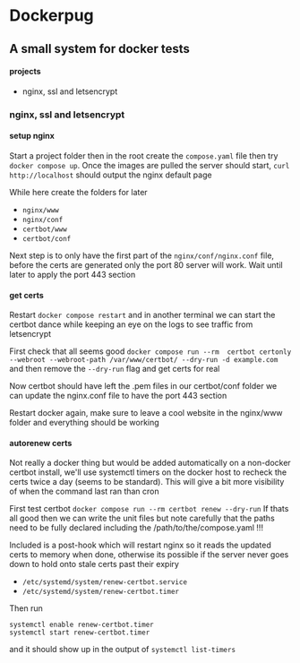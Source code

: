 # Dockerpug

## A small system for docker tests

#### projects

- nginx, ssl and letsencrypt


### nginx, ssl and letsencrypt

#### setup nginx

Start a project folder then in the root create the `compose.yaml` file then try `docker compose up`. Once the images are pulled the server should start, `curl http://localhost` should output the nginx default page

While here create the folders for later
 - `nginx/www`
 - `nginx/conf`
 - `certbot/www`
 - `certbot/conf`

Next step is to only have the first part of the `nginx/conf/nginx.conf` file, before the certs are generated only the port 80 server will work. Wait until later to apply the port 443 section

#### get certs

Restart `docker compose restart` and in another terminal we can start the certbot dance while keeping an eye on the logs to see traffic from letsencrypt

First check that all seems good
`docker compose run --rm  certbot certonly --webroot --webroot-path /var/www/certbot/ --dry-run -d example.com` 
and then remove the `--dry-run` flag and get certs for real

Now certbot should have left the .pem files in our certbot/conf folder we can update the nginx.conf file to have the port 443 section

Restart docker again, make sure to leave a cool website in the nginx/www folder and everything should be working

#### autorenew certs

Not really a docker thing but would be added automatically on a non-docker certbot install, we'll use systemctl timers on the docker host to recheck the certs twice a day (seems to be standard). This will give a bit more visibility of when the command last ran than cron

First test certbot `docker compose run --rm certbot renew --dry-run` If thats all good then we can write the unit files but note carefully that the paths need to be fully declared including the /path/to/the/compose.yaml !!!

Included is a post-hook which will restart nginx so it reads the updated certs to memory when done, otherwise its possible if the server never goes down to hold onto stale certs past their expiry

- `/etc/systemd/system/renew-certbot.service`
- `/etc/systemd/system/renew-certbot.timer`

Then run
```
systemctl enable renew-certbot.timer
systemctl start renew-certbot.timer
```
and it should show up in the output of `systemctl list-timers`
